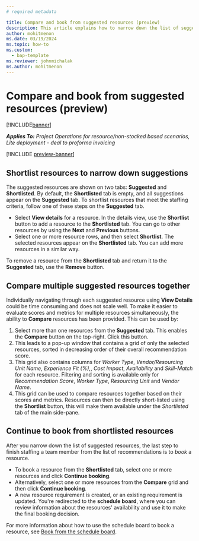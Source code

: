 ```yaml
---
# required metadata

title: Compare and book from suggested resources (preview)
description: This article explains how to narrow down the list of suggested resources and book one of them as a team member.
author: mohitmenon
ms.date: 03/19/2024
ms.topic: how-to
ms.custom: 
  - bap-template
ms.reviewer: johnmichalak
ms.author: mohitmenon
---
```


# Compare and book from suggested resources (preview)

[!INCLUDE[banner](../includes/banner.md)]

_**Applies To:** Project Operations for resource/non-stocked based scenarios, Lite deployment - deal to proforma invoicing_

[!INCLUDE [preview-banner](../includes/preview-banner.md)]

## Shortlist resources to narrow down suggestions

The suggested resources are shown on two tabs: **Suggested** and **Shortlisted**. By default, the **Shortlisted** tab is empty, and all suggestions appear on the **Suggested** tab. To shortlist resources that meet the staffing criteria, follow one of these steps on the **Suggested** tab.

- Select **View details** for a resource. In the details view, use the **Shortlist** button to add a resource to the **Shortlisted** tab. You can go to other resources by using the **Next** and **Previous** buttons.
- Select one or more resource rows, and then select **Shortlist**. The selected resources appear on the **Shortlisted** tab. You can add more resources in a similar way.

To remove a resource from the **Shortlisted** tab and return it to the **Suggested** tab, use the **Remove** button.


## Compare multiple suggested resources together

Individually navigating through each suggested resource using **View Details** could be time consuming and does not scale well. To make it easier to evaluate scores and metrics for multiple resources simultaneously, the ability to **Compare** resources has been provided. This can be used by:

1. Select more than one resources from the **Suggested** tab. This enables the **Compare** button on the top-right. Click this button.
2. This leads to a pop-up window that contains a grid of only the selected resources, sorted in decreasing order of their overall recommendation score.
3. This grid also contains columns for _Worker Type_, _Vendor/Resourcing Unit Name_, _Experience Fit (%),_, _Cost Impact_, _Availability_ and _Skill-Match_ for each resource. Filtering and sorting is available only for _Recommendation Score_, _Worker Type_, _Resourcing Unit_ and _Vendor Name_.
4. This grid can be used to compare resources together based on their scores and metrics. Resources can then be directly short-listed using the **Shortlist** button, this will make them available under the _Shortlisted_ tab of the main side-pane.

## Continue to book from shortlisted resources

After you narrow down the list of suggested resources, the last step to finish staffing a team member from the list of recommendations is to *book* a resource.

- To book a resource from the **Shortlisted** tab, select one or more resources and click **Continue booking**.
- Alternatively, select one or more resources from the **Compare** grid and then click **Continue booking**.
- A new resource requirement is created, or an existing requirement is updated. You're redirected to the **schedule board**, where you can review information about the resources' availability and use it to make the final booking decision.

For more information about how to use the schedule board to book a resource, see [Book from the schedule board](/dynamics365/project-operations/resource-management/book-project#book-from-the-schedule-board).

